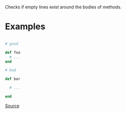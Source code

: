 
Checks if empty lines exist around the bodies of methods.

# Examples

```ruby

# good

def foo
  # ...
end

# bad

def bar

  # ...

end
```

[Source](http://www.rubydoc.info/gems/rubocop/RuboCop/Cop/Layout/EmptyLinesAroundMethodBody)